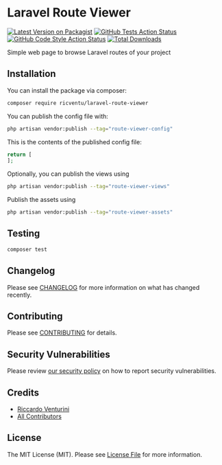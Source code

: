 # Laravel Route Viewer

[![Latest Version on Packagist](https://img.shields.io/packagist/v/ricventu/laravel-route-viewer.svg?style=flat-square)](https://packagist.org/packages/ricventu/laravel-route-viewer)
[![GitHub Tests Action Status](https://img.shields.io/github/actions/workflow/status/ricventu/laravel-route-viewer/run-tests.yml?branch=main&label=tests&style=flat-square)](https://github.com/ricventu/laravel-route-viewer/actions?query=workflow%3Arun-tests+branch%3Amain)
[![GitHub Code Style Action Status](https://img.shields.io/github/actions/workflow/status/ricventu/laravel-route-viewer/fix-php-code-style-issues.yml?branch=main&label=code%20style&style=flat-square)](https://github.com/ricventu/laravel-route-viewer/actions?query=workflow%3A"Fix+PHP+code+style+issues"+branch%3Amain)
[![Total Downloads](https://img.shields.io/packagist/dt/ricventu/laravel-route-viewer.svg?style=flat-square)](https://packagist.org/packages/ricventu/laravel-route-viewer)

Simple web page to browse Laravel routes of your project

## Installation

You can install the package via composer:

```bash
composer require ricventu/laravel-route-viewer
```

You can publish the config file with:

```bash
php artisan vendor:publish --tag="route-viewer-config"
```

This is the contents of the published config file:

```php
return [
];
```

Optionally, you can publish the views using

```bash
php artisan vendor:publish --tag="route-viewer-views"
```

Publish the assets using

```bash
php artisan vendor:publish --tag="route-viewer-assets"
```

## Testing

```bash
composer test
```

## Changelog

Please see [CHANGELOG](CHANGELOG.md) for more information on what has changed recently.

## Contributing

Please see [CONTRIBUTING](CONTRIBUTING.md) for details.

## Security Vulnerabilities

Please review [our security policy](../../security/policy) on how to report security vulnerabilities.

## Credits

- [Riccardo Venturini](https://github.com/ricventu)
- [All Contributors](../../contributors)

## License

The MIT License (MIT). Please see [License File](LICENSE.md) for more information.
